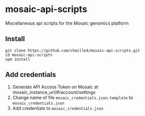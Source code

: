 # mosaic-api-scripts
Miscellaneous api scripts for the Mosaic genomics platform


## Install
```
git clone https://github.com/chmille4/mosaic-api-scripts.git
cd mosaic-api-scripts
npm install
```

## Add credentials
1. Generate API Access Token on Mosaic at mosaic_instance_url/#/account/settings
2. Change name of file `mosaic_credentials.json.template` to `mosaic_credentials.json`
3. Add credentials to `mosaic_credentials.json`

